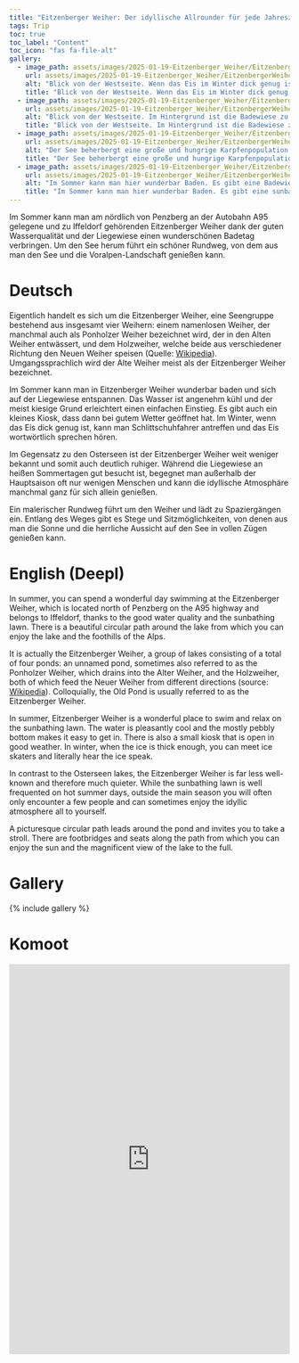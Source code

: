 ```yaml
---
title: "Eitzenberger Weiher: Der idyllische Allrounder für jede Jahreszeit"
tags: Trip
toc: true
toc_label: "Content"
toc_icon: "fas fa-file-alt"
gallery:
  - image_path: assets/images/2025-01-19-Eitzenberger_Weiher/EitzenbergerWeiher_1_th.jpg
    url: assets/images/2025-01-19-Eitzenberger_Weiher/EitzenbergerWeiher_1.jpg
    alt: "Blick von der Westseite. Wenn das Eis im Winter dick genug ist, kann man Schlittschuhfahrer antreffen.<br/><br/>View from the west side. If the ice is thick enough in winter, you may come across ice skaters."
    title: "Blick von der Westseite. Wenn das Eis im Winter dick genug ist, kann man Schlittschuhfahrer antreffen.<br><br>View from the west side. If the ice is thick enough in winter, you may come across ice skaters."
  - image_path: assets/images/2025-01-19-Eitzenberger_Weiher/EitzenbergerWeiher_2_th.jpg
    url: assets/images/2025-01-19-Eitzenberger_Weiher/EitzenbergerWeiher_2.jpg
    alt: "Blick von der Westseite. Im Hintergrund ist die Badewiese zu erkennen.<br/><br/>View from the west side. The bathing meadow can be seen in the background."
    title: "Blick von der Westseite. Im Hintergrund ist die Badewiese zu erkennen.<br/><br/>View from the west side. The bathing meadow can be seen in the background."
  - image_path: assets/images/2025-01-19-Eitzenberger_Weiher/EitzenbergerWeiher_3_th.jpg
    url: assets/images/2025-01-19-Eitzenberger_Weiher/EitzenbergerWeiher_3.jpg
    alt: "Der See beherbergt eine große und hungrige Karpfenpopulation.<br/><br/>The lake is home to a large and hungry carp population."
    title: "Der See beherbergt eine große und hungrige Karpfenpopulation.<br/><br/>The lake is home to a large and hungry carp population."
  - image_path: assets/images/2025-01-19-Eitzenberger_Weiher/EitzenbergerWeiher_4_th.jpg
    url: assets/images/2025-01-19-Eitzenberger_Weiher/EitzenbergerWeiher_4.jpg
    alt: "Im Sommer kann man hier wunderbar Baden. Es gibt eine Badewiese und ein kleines Kiosk.<br/><br/>In summer you can enjoy a wonderful swim here. There is a bathing meadow and a small kiosk."
    title: "Im Sommer kann man hier wunderbar Baden. Es gibt eine sunbathing lawn und ein kleines Kiosk.<br/><br/>In summer you can enjoy a wonderful swim here. There is a sunbathing lawn and a small kiosk."
---
```


Im Sommer kann man am nördlich von Penzberg an der Autobahn A95 gelegene und zu Iffeldorf gehörenden Eitzenberger Weiher dank der guten Wasserqualität und der Liegewiese einen wunderschönen Badetag verbringen. Um den See herum führt ein schöner Rundweg, von dem aus man den See und die Voralpen-Landschaft genießen kann.

# Deutsch

Eigentlich handelt es sich um die Eitzenberger Weiher, eine Seengruppe bestehend aus insgesamt vier Weihern: einem namenlosen Weiher, der manchmal auch als Ponholzer Weiher bezeichnet wird, der in den Alten Weiher entwässert, und dem Holzweiher, welche beide aus verschiedener Richtung den Neuen Weiher speisen (Quelle: [Wikipedia](https://de.wikipedia.org/wiki/Eitzenberger_Weiher)). Umgangssprachlich wird der Alte Weiher meist als der Eitzenberger Weiher bezeichnet.

Im Sommer kann man in Eitzenberger Weiher wunderbar baden und sich auf der Liegewiese entspannen. Das Wasser ist angenehm kühl und der meist kiesige Grund erleichtert einen einfachen Einstieg. Es gibt auch ein kleines Kiosk, dass dann bei gutem Wetter geöffnet hat. Im Winter, wenn das Eis dick genug ist, kann man Schlittschuhfahrer antreffen und das Eis wortwörtlich sprechen hören.

Im Gegensatz zu den Osterseen ist der Eitzenberger Weiher weit weniger bekannt und somit auch deutlich ruhiger. Während die Liegewiese an heißen Sommertagen gut besucht ist, begegnet man außerhalb der Hauptsaison oft nur wenigen Menschen und kann die idyllische Atmosphäre manchmal ganz für sich allein genießen.

Ein malerischer Rundweg führt um den Weiher und lädt zu Spaziergängen ein. Entlang des Weges gibt es Stege und Sitzmöglichkeiten, von denen aus man die Sonne und die herrliche Aussicht auf den See in vollen Zügen genießen kann.


# English (Deepl)
In summer, you can spend a wonderful day swimming at the Eitzenberger Weiher, which is located north of Penzberg on the A95 highway and belongs to Iffeldorf, thanks to the good water quality and the sunbathing lawn. There is a beautiful circular path around the lake from which you can enjoy the lake and the foothills of the Alps.

It is actually the Eitzenberger Weiher, a group of lakes consisting of a total of four ponds: an unnamed pond, sometimes also referred to as the Ponholzer Weiher, which drains into the Alter Weiher, and the Holzweiher, both of which feed the Neuer Weiher from different directions (source: [Wikipedia](https://de.wikipedia.org/wiki/Eitzenberger_Weiher)). Colloquially, the Old Pond is usually referred to as the Eitzenberger Weiher.

In summer, Eitzenberger Weiher is a wonderful place to swim and relax on the sunbathing lawn. The water is pleasantly cool and the mostly pebbly bottom makes it easy to get in. There is also a small kiosk that is open in good weather. In winter, when the ice is thick enough, you can meet ice skaters and literally hear the ice speak.

In contrast to the Osterseen lakes, the Eitzenberger Weiher is far less well-known and therefore much quieter. While the sunbathing lawn is well frequented on hot summer days, outside the main season you will often only encounter a few people and can sometimes enjoy the idyllic atmosphere all to yourself.

A picturesque circular path leads around the pond and invites you to take a stroll. There are footbridges and seats along the path from which you can enjoy the sun and the magnificent view of the lake to the full.


# Gallery
{% include gallery %}


# Komoot
<iframe src="https://www.komoot.com/de-de/tour/2015356419/embed?share_token=aLROQLHdJfq1ayln7f846hwsDOAgPBDkTErSS4DsDFP3jcJcHd&profile=1" width="100%" height="700" frameborder="0" scrolling="no"></iframe>
